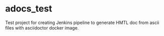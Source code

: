 # adocs_test

Test project for creating Jenkins pipeline to generate HMTL doc from ascii files with asciidoctor docker image.
